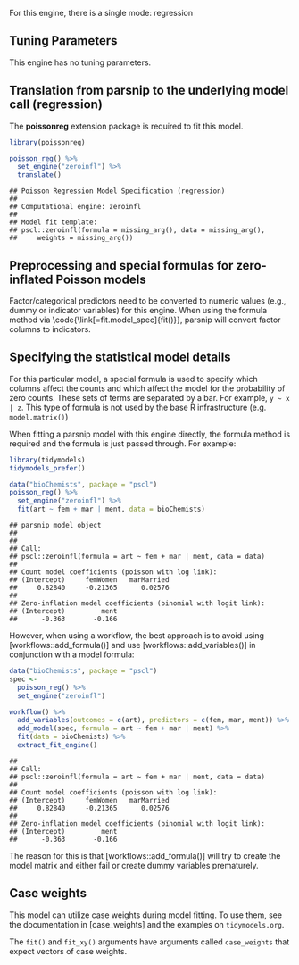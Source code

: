 


For this engine, there is a single mode: regression

## Tuning Parameters

This engine has no tuning parameters. 

## Translation from parsnip to the underlying model call  (regression)

The **poissonreg** extension package is required to fit this model.


```r
library(poissonreg)

poisson_reg() %>%
  set_engine("zeroinfl") %>%
  translate()
```

```
## Poisson Regression Model Specification (regression)
## 
## Computational engine: zeroinfl 
## 
## Model fit template:
## pscl::zeroinfl(formula = missing_arg(), data = missing_arg(), 
##     weights = missing_arg())
```

## Preprocessing and special formulas for zero-inflated Poisson models


Factor/categorical predictors need to be converted to numeric values (e.g., dummy or indicator variables) for this engine. When using the formula method via \\code{\\link[=fit.model_spec]{fit()}}, parsnip will convert factor columns to indicators.

## Specifying the statistical model details

For this particular model, a special formula is used to specify which columns affect the counts and which affect the model for the probability of zero counts. These sets of terms are separated by a bar. For example, `y ~ x | z`. This type of formula is not used by the base R infrastructure (e.g. `model.matrix()`)

When fitting a parsnip model with this engine directly, the formula method is required and the formula is just passed through. For example:




```r
library(tidymodels)
tidymodels_prefer()

data("bioChemists", package = "pscl")
poisson_reg() %>% 
  set_engine("zeroinfl") %>% 
  fit(art ~ fem + mar | ment, data = bioChemists)
```

```
## parsnip model object
## 
## 
## Call:
## pscl::zeroinfl(formula = art ~ fem + mar | ment, data = data)
## 
## Count model coefficients (poisson with log link):
## (Intercept)     femWomen   marMarried  
##     0.82840     -0.21365      0.02576  
## 
## Zero-inflation model coefficients (binomial with logit link):
## (Intercept)         ment  
##      -0.363       -0.166
```

However, when using a workflow, the best approach is to avoid using [workflows::add_formula()] and use [workflows::add_variables()] in conjunction with a model formula:


```r
data("bioChemists", package = "pscl")
spec <- 
  poisson_reg() %>% 
  set_engine("zeroinfl")

workflow() %>% 
  add_variables(outcomes = c(art), predictors = c(fem, mar, ment)) %>% 
  add_model(spec, formula = art ~ fem + mar | ment) %>% 
  fit(data = bioChemists) %>% 
  extract_fit_engine()
```

```
## 
## Call:
## pscl::zeroinfl(formula = art ~ fem + mar | ment, data = data)
## 
## Count model coefficients (poisson with log link):
## (Intercept)     femWomen   marMarried  
##     0.82840     -0.21365      0.02576  
## 
## Zero-inflation model coefficients (binomial with logit link):
## (Intercept)         ment  
##      -0.363       -0.166
```

The reason for this is that [workflows::add_formula()] will try to create the model matrix and either fail or create dummy variables prematurely. 

## Case weights


This model can utilize case weights during model fitting. To use them, see the documentation in [case_weights] and the examples on `tidymodels.org`. 

The `fit()` and `fit_xy()` arguments have arguments called `case_weights` that expect vectors of case weights. 
